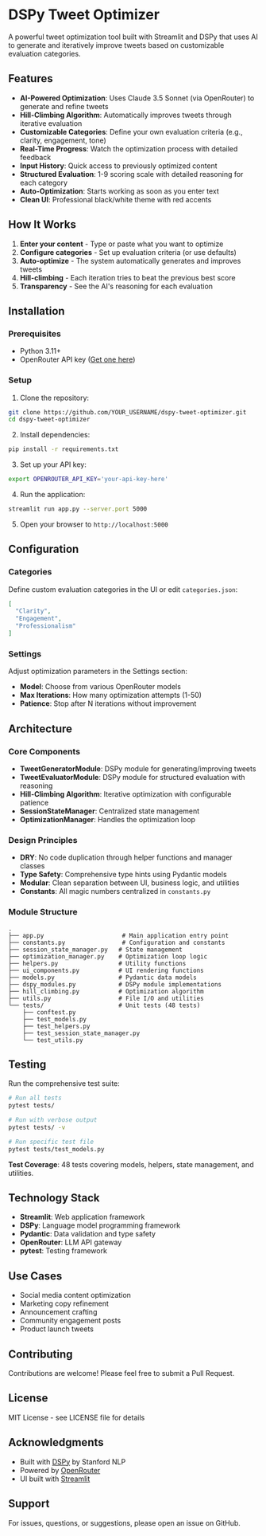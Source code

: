 # DSPy Tweet Optimizer

A powerful tweet optimization tool built with Streamlit and DSPy that uses AI to generate and iteratively improve tweets based on customizable evaluation categories.

## Features

- **AI-Powered Optimization**: Uses Claude 3.5 Sonnet (via OpenRouter) to generate and refine tweets
- **Hill-Climbing Algorithm**: Automatically improves tweets through iterative evaluation
- **Customizable Categories**: Define your own evaluation criteria (e.g., clarity, engagement, tone)
- **Real-Time Progress**: Watch the optimization process with detailed feedback
- **Input History**: Quick access to previously optimized content
- **Structured Evaluation**: 1-9 scoring scale with detailed reasoning for each category
- **Auto-Optimization**: Starts working as soon as you enter text
- **Clean UI**: Professional black/white theme with red accents

## How It Works

1. **Enter your content** - Type or paste what you want to optimize
2. **Configure categories** - Set up evaluation criteria (or use defaults)
3. **Auto-optimize** - The system automatically generates and improves tweets
4. **Hill-climbing** - Each iteration tries to beat the previous best score
5. **Transparency** - See the AI's reasoning for each evaluation

## Installation

### Prerequisites

- Python 3.11+
- OpenRouter API key ([Get one here](https://openrouter.ai/))

### Setup

1. Clone the repository:
```bash
git clone https://github.com/YOUR_USERNAME/dspy-tweet-optimizer.git
cd dspy-tweet-optimizer
```

2. Install dependencies:
```bash
pip install -r requirements.txt
```

3. Set up your API key:
```bash
export OPENROUTER_API_KEY='your-api-key-here'
```

4. Run the application:
```bash
streamlit run app.py --server.port 5000
```

5. Open your browser to `http://localhost:5000`

## Configuration

### Categories
Define custom evaluation categories in the UI or edit `categories.json`:
```json
[
  "Clarity",
  "Engagement",
  "Professionalism"
]
```

### Settings
Adjust optimization parameters in the Settings section:
- **Model**: Choose from various OpenRouter models
- **Max Iterations**: How many optimization attempts (1-50)
- **Patience**: Stop after N iterations without improvement

## Architecture

### Core Components

- **TweetGeneratorModule**: DSPy module for generating/improving tweets
- **TweetEvaluatorModule**: DSPy module for structured evaluation with reasoning
- **Hill-Climbing Algorithm**: Iterative optimization with configurable patience
- **SessionStateManager**: Centralized state management
- **OptimizationManager**: Handles the optimization loop

### Design Principles

- **DRY**: No code duplication through helper functions and manager classes
- **Type Safety**: Comprehensive type hints using Pydantic models
- **Modular**: Clean separation between UI, business logic, and utilities
- **Constants**: All magic numbers centralized in `constants.py`

### Module Structure

```
.
├── app.py                      # Main application entry point
├── constants.py                # Configuration and constants
├── session_state_manager.py   # State management
├── optimization_manager.py    # Optimization loop logic
├── helpers.py                 # Utility functions
├── ui_components.py           # UI rendering functions
├── models.py                  # Pydantic data models
├── dspy_modules.py            # DSPy module implementations
├── hill_climbing.py           # Optimization algorithm
├── utils.py                   # File I/O and utilities
└── tests/                     # Unit tests (48 tests)
    ├── conftest.py
    ├── test_models.py
    ├── test_helpers.py
    ├── test_session_state_manager.py
    └── test_utils.py
```

## Testing

Run the comprehensive test suite:

```bash
# Run all tests
pytest tests/

# Run with verbose output
pytest tests/ -v

# Run specific test file
pytest tests/test_models.py
```

**Test Coverage**: 48 tests covering models, helpers, state management, and utilities.

## Technology Stack

- **Streamlit**: Web application framework
- **DSPy**: Language model programming framework
- **Pydantic**: Data validation and type safety
- **OpenRouter**: LLM API gateway
- **pytest**: Testing framework

## Use Cases

- Social media content optimization
- Marketing copy refinement
- Announcement crafting
- Community engagement posts
- Product launch tweets

## Contributing

Contributions are welcome! Please feel free to submit a Pull Request.

## License

MIT License - see LICENSE file for details

## Acknowledgments

- Built with [DSPy](https://github.com/stanfordnlp/dspy) by Stanford NLP
- Powered by [OpenRouter](https://openrouter.ai/)
- UI built with [Streamlit](https://streamlit.io/)

## Support

For issues, questions, or suggestions, please open an issue on GitHub.
